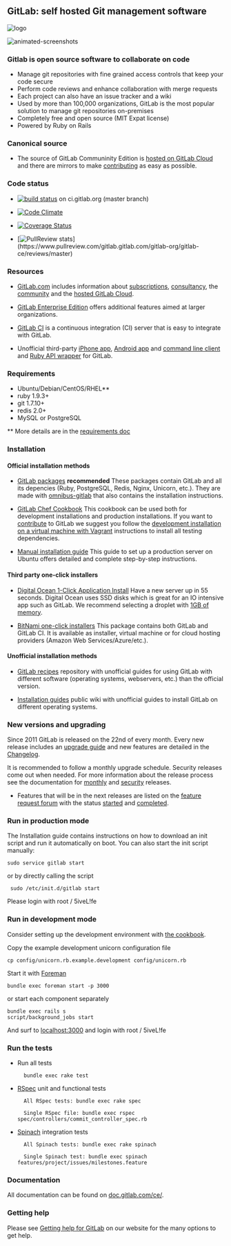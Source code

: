 ## GitLab: self hosted Git management software

![logo](https://gitlab.com/gitlab-org/gitlab-ce/raw/master/public/gitlab_logo.png)

![animated-screenshots](https://gist.github.com/fnkr/2f9badd56bfe0ed04ee7/raw/4f48806fbae97f556c2f78d8c2d299c04500cb0d/compiled.gif)

### Gitlab is open source software to collaborate on code

* Manage git repositories with fine grained access controls that keep your code secure
* Perform code reviews and enhance collaboration with merge requests
* Each project can also have an issue tracker and a wiki
* Used by more than 100,000 organizations, GitLab is the most popular solution to manage git repositories on-premises
* Completely free and open source (MIT Expat license)
* Powered by Ruby on Rails

### Canonical source

* The source of GitLab Communinity Edition is [hosted on GitLab Cloud](https://gitlab.com/gitlab-org/gitlab-ce/) and there are mirrors to make [contributing](CONTRIBUTING.md) as easy as possible.

### Code status

* [![build status](https://ci.gitlab.org/projects/1/status.png?ref=master)](https://ci.gitlab.org/projects/1?ref=master) on ci.gitlab.org (master branch)

* [![Code Climate](https://codeclimate.com/github/gitlabhq/gitlabhq.png)](https://codeclimate.com/github/gitlabhq/gitlabhq)

* [![Coverage Status](https://coveralls.io/repos/gitlabhq/gitlabhq/badge.png?branch=master)](https://coveralls.io/r/gitlabhq/gitlabhq)

* [![PullReview stats](https://www.pullreview.com/gitlab/gitlab-org/gitlab-ce/badges/master.svg?)](https://www.pullreview.com/gitlab.gitlab.com/gitlab-org/gitlab-ce/reviews/master)

### Resources

* [GitLab.com](https://www.gitlab.com/) includes information about [subscriptions](https://www.gitlab.com/subscription/), [consultancy](https://www.gitlab.com/consultancy/), the [community](https://www.gitlab.com/community/) and the [hosted GitLab Cloud](https://www.gitlab.com/cloud/).

* [GitLab Enterprise Edition](https://www.gitlab.com/gitlab-ee/) offers additional features aimed at larger organizations.

* [GitLab CI](https://www.gitlab.com/gitlab-ci/) is a continuous integration (CI) server that is easy to integrate with GitLab.

* Unofficial third-party [iPhone app](http://gitlabcontrol.com/), [Android app](https://play.google.com/store/apps/details?id=com.bd.gitlab&hl=en) and [command line client](https://github.com/drewblessing/gitlab-cli) and [Ruby API wrapper](https://github.com/NARKOZ/gitlab) for GitLab.

### Requirements

* Ubuntu/Debian/CentOS/RHEL**
* ruby 1.9.3+
* git 1.7.10+
* redis 2.0+
* MySQL or PostgreSQL

** More details are in the [requirements doc](doc/install/requirements.md)

### Installation

#### Official installation methods

* [GitLab packages](https://www.gitlab.com/downloads/) **recommended** These packages contain GitLab and all its depencies (Ruby, PostgreSQL, Redis, Nginx, Unicorn, etc.). They are made with [omnibus-gitlab](https://gitlab.com/gitlab-org/omnibus-gitlab/blob/master/README.md) that also contains the installation instructions.

* [GitLab Chef Cookbook](https://gitlab.com/gitlab-org/cookbook-gitlab/blob/master/README.md) This cookbook can be used both for development installations and production installations. If you want to [contribute](CONTRIBUTE.md) to GitLab we suggest you follow the [development installation on a virtual machine with Vagrant](https://gitlab.com/gitlab-org/cookbook-gitlab/blob/master/doc/development.md) instructions to install all testing dependencies.

* [Manual installation guide](doc/install/installation.md) This guide to set up a production server on Ubuntu offers detailed and complete step-by-step instructions.

#### Third party one-click installers

* [Digital Ocean 1-Click Application Install](https://www.digitalocean.com/blog_posts/host-your-git-repositories-in-55-seconds-with-gitlab) Have a new server up in 55 seconds. Digital Ocean uses SSD disks which is great for an IO intensive app such as GitLab. We recommend selecting a droplet with [1GB of memory](https://github.com/gitlabhq/gitlabhq/blob/master/doc/install/requirements.md).

* [BitNami one-click installers](http://bitnami.com/stack/gitlab) This package contains both GitLab and GitLab CI. It is available as installer, virtual machine or for cloud hosting providers (Amazon Web Services/Azure/etc.).

#### Unofficial installation methods

* [GitLab recipes](https://gitlab.com/gitlab-org/gitlab-recipes/) repository with unofficial guides for using GitLab with different software (operating systems, webservers, etc.) than the official version.

* [Installation guides](https://github.com/gitlabhq/gitlab-public-wiki/wiki/Unofficial-Installation-Guides) public wiki with unofficial guides to install GitLab on different operating systems.

### New versions and upgrading

Since 2011 GitLab is released on the 22nd of every month. Every new release includes an [upgrade guide](doc/update) and new features are detailed in the [Changelog](CHANGELOG).

It is recommended to follow a monthly upgrade schedule. Security releases come out when needed. For more information about the release process see the documentation for [monthly](https://gitlab.com/gitlab-org/gitlab-ce/blob/master/doc/release/monthly.md) and [security](https://gitlab.com/gitlab-org/gitlab-ce/blob/master/doc/release/security.md) releases.

* Features that will be in the next releases are listed on the [feature request forum](http://feedback.gitlab.com/forums/176466-general) with the status [started](http://feedback.gitlab.com/forums/176466-general/status/796456) and [completed](http://feedback.gitlab.com/forums/176466-general/status/796457).

### Run in production mode

The Installation guide contains instructions on how to download an init script and run it automatically on boot. You can also start the init script manually:

    sudo service gitlab start

or by directly calling the script

     sudo /etc/init.d/gitlab start

Please login with root / 5iveL!fe

### Run in development mode

Consider setting up the development environment with [the cookbook](https://gitlab.com/gitlab-org/cookbook-gitlab/blob/master/README.md#installation).

Copy the example development unicorn configuration file

    cp config/unicorn.rb.example.development config/unicorn.rb

Start it with [Foreman](https://github.com/ddollar/foreman)

    bundle exec foreman start -p 3000

or start each component separately

    bundle exec rails s
    script/background_jobs start

And surf to [localhost:3000](http://localhost:3000/) and login with root / 5iveL!fe

### Run the tests

* Run all tests

        bundle exec rake test

* [RSpec](http://rspec.info/) unit and functional tests

        All RSpec tests: bundle exec rake spec

        Single RSpec file: bundle exec rspec spec/controllers/commit_controller_spec.rb

* [Spinach](https://github.com/codegram/spinach) integration tests

        All Spinach tests: bundle exec rake spinach

        Single Spinach test: bundle exec spinach features/project/issues/milestones.feature


### Documentation

All documentation can be found on [doc.gitlab.com/ce/](http://doc.gitlab.com/ce/).

### Getting help

Please see [Getting help for GitLab](https://www.gitlab.com/getting-help/) on our website for the many options to get help.
